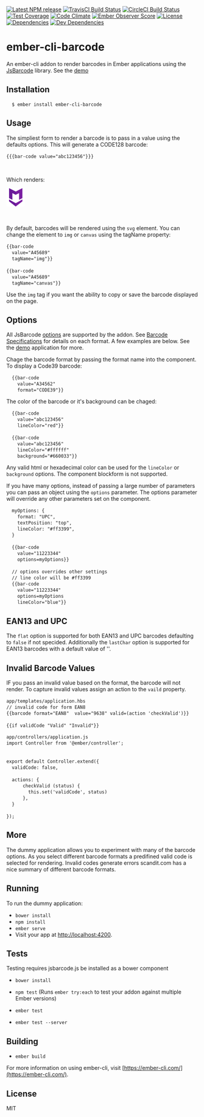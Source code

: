 [![Latest NPM release][npm-badge]][npm-badge-url]
[![TravisCI Build Status][travis-badge]][travis-badge-url]
[![CircleCI Build Status][circle-badge]][circle-badge-url]
[![Test Coverage][coveralls-badge]][coveralls-badge-url]
[![Code Climate][codeclimate-badge]][codeclimate-badge-url]
[![Ember Observer Score][ember-observer-badge]][ember-observer-badge-url]
[![License][license-badge]][license-badge-url]
[![Dependencies][dependencies-badge]][dependencies-badge-url] 
[![Dev Dependencies][devDependencies-badge]][devDependencies-badge-url]


[npm-badge]: https://img.shields.io/npm/v/{{REPO_NAME}}.svg
[npm-badge-url]: https://www.npmjs.com/package/{{REPO_NAME}}
[travis-badge]: https://img.shields.io/travis/{{USER_NAME}}/{{REPO_NAME}}/master.svg?label=TravisCI
[travis-badge-url]: https://travis-ci.org/{{USER_NAME}}/{{REPO_NAME}}
[circle-badge]: https://circleci.com/gh/{{USER_NAME}}/{{REPO_NAME}}/tree/master.svg?style=svg&circle-token={{CIRCLE_TOKEN}}
[circle-badge-url]: https://circleci.com/gh/{{USER_NAME}}/{{REPO_NAME}}/tree/master
[coveralls-badge]: https://coveralls.io/repos/github/{{USER_NAME}}/{{REPO_NAME}}/badge.svg?branch=master
[coveralls-badge-url]: https://coveralls.io/github/{{USER_NAME}}/{{REPO_NAME}}?branch=master
[codeclimate-badge]: https://img.shields.io/codeclimate/github/{{USER_NAME}}/{{REPO_NAME}}.svg
[codeclimate-badge-url]: https://codeclimate.com/github/{{USER_NAME}}/{{REPO_NAME}}
[ember-observer-badge]: http://emberobserver.com/badges/{{REPO_NAME}}.svg
[ember-observer-badge-url]: http://emberobserver.com/addons/{{REPO_NAME}}
[license-badge]: https://img.shields.io/npm/l/{{REPO_NAME}}.svg
[license-badge-url]: LICENSE.md
[dependencies-badge]: https://img.shields.io/david/{{USER_NAME}}/{{REPO_NAME}}.svg
[dependencies-badge-url]: https://david-dm.org/{{USER_NAME}}/{{REPO_NAME}}
[devDependencies-badge]: https://img.shields.io/david/dev/{{USER_NAME}}/{{REPO_NAME}}.svg
[devDependencies-badge-url]: https://david-dm.org/{{USER_NAME}}/{{REPO_NAME}}#info=devDependencies

# ember-cli-barcode

An ember-cli addon to render barcodes in Ember applications using the [JsBarcode](https://github.com/lindell/JsBarcode) library.  See the [demo](http://GitHub-Mark-32px.png)


## Installation
```
  $ ember install ember-cli-barcode
```
## Usage

The simpliest form to render a barcode is to pass in a value using the defaults options.  This will generate a CODE128 barcode:

```
{{{bar-code value="abc123456"}}}
```
&nbsp; 

Which renders:

![alt text](https://github.com/adam-p/markdown-here/raw/master/src/common/images/icon48.png "CODE128 Barcode")
  
&nbsp; 


By default, barcodes will be rendered using the `svg` element.  You can change the element to `img` or `canvas` using the tagName property:

```
{{bar-code
  value="A45689"
  tagName="img"}}

{{bar-code
  value="A45689"
  tagName="canvas"}}
```

Use the `img` tag if you want the ability to copy or save the barcode displayed on the page.

## Options

All JsBarcode [options](https://github.com/lindell/JsBarcode/wiki/Options#format) are supported by the addon. See [Barcode Specifications](http://www.makebarcode.com/specs/speclist.html) for details on each format.  A few examples are below.  See the [demo](https://github.com/lindell/JsBarcode/wiki/Options#format) application for more.

Chage the barcode format by passing the format name into the component.  To display a Code39 barcode:

```
  {{bar-code
    value="A34562"
    format="CODE39"}}
```

The color of the barcode or it's background can be chaged:

```
  {{bar-code
    value="abc123456"
    lineColor="red"}}

  {{bar-code
    value="abc123456"
    lineColor="#ffffff"
    background="#660033"}}
```

Any valid html or hexadecimal color can be used for the `lineColor` or `background` options. The component blockform is not supported.

If you have many options, instead of passing a large number of parameters you can pass an object using the `options` parameter.  The options parameter will override any other parameters set on the component.

```
  myOptions: {
    format: "UPC",
    textPosition: "top",
    lineColor: "#ff3399",
  }

  {{bar-code
    value="11223344"
    options=myOptions}}

  // options overrides other settings
  // line color will be #ff3399
  {{bar-code
    value="11223344"
    options=myOptions
    lineColor="blue"}}
```

## EAN13 and UPC

The `flat` option is supported for both EAN13 and UPC barcodes defaulting to `false` if not specided.  Additionally the `lastChar` option is supported for EAN13 barcodes with a default value of ''.

## Invalid Barcode Values
IF you pass an invalid value based on the format, the barcode will not render.  To capture invalid values assign an action to the `vaild` property.


```
app/templates/application.hbs
// invalid code for form EAN8
{{barcode format="EAN8"  value="9638" valid=(action 'checkValid')}}

{{if validCode "Valid" "Invalid"}}
```


```
app/controllers/application.js
import Controller from '@ember/controller';


export default Controller.extend({
  validCode: false,

  actions: {
      checkValid (status) {
        this.set('validCode', status)
      },
  }

});
```
## More
The dummy application allows you to experiment with many of the barcode options. As you select different barcode formats a predifined valid code is selected for rendering. Invalid codes generate errors scandit.com has a nice <a src="https://www.scandit.com/types-barcodes-choosing-right-barcode/">summary</a> of different barcode formats.

## Running

To run the dummy application:

* `bower install`
* `npm install`
* `ember serve`
* Visit your app at [http://localhost:4200](http://localhost:4200).

## Tests

Testing requires jsbarcode.js be installed as a bower component

* `bower install`

* `npm test` (Runs `ember try:each` to test your addon against multiple Ember versions)
* `ember test`
* `ember test --server`

## Building

* `ember build`

For more information on using ember-cli, visit [https://ember-cli.com/](https://ember-cli.com/).

## License

MIT
